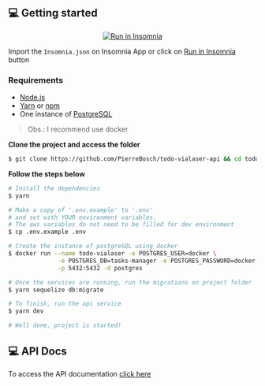 ## 💻 Getting started

<p id="insomniaButton" align="center">
  <a href="https://insomnia.rest/run?label=Vialaser%20todo&uri=https%3A%2F%2Fgithub.com%2FPierreBosch%2Ftodo-list-test%2Fblob%2Fmaster%2Fvialaser-todo-insomnia.json" target="_blank"><img src="https://insomnia.rest/images/run.svg" alt="Run in Insomnia"></a>
</p>

Import the `Insomnia.json` on Insomnia App or click on [Run in Insomnia](#insomniaButton) button

### Requirements

- [Node.js](https://nodejs.org/en/)
- [Yarn](https://classic.yarnpkg.com/) or [npm](https://www.npmjs.com/)
- One instance of [PostgreSQL](https://www.postgresql.org/)

> Obs.: I recommend use docker

**Clone the project and access the folder**

```bash
$ git clone https://github.com/PierreBosch/todo-vialaser-api && cd todo-vialaser-api
```

**Follow the steps below**

```bash
# Install the dependencies
$ yarn

# Make a copy of '.env.example' to '.env'
# and set with YOUR environment variables.
# The aws variables do not need to be filled for dev environment
$ cp .env.example .env

# Create the instance of postgreSQL using docker
$ docker run --name todo-vialaser -e POSTGRES_USER=docker \
              -e POSTGRES_DB=tasks-manager -e POSTGRES_PASSWORD=docker \
              -p 5432:5432 -d postgres

# Once the services are running, run the migrations on project folder
$ yarn sequelize db:migrate

# To finish, run the api service
$ yarn dev

# Well done, project is started!
```

## 💻 API Docs

To access the API documentation [click here](https://github.com/PierreBosch/todo-vialaser-api) 